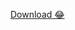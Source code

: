 [Download 😂](https://chrome.google.com/webstore/detail/bandwidth-hero-live-image/mmhippoadkhcflebgghophicgldbahdb)
